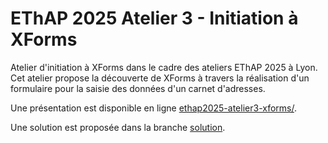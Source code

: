 # EThAP 2025 Atelier 3 - Initiation à XForms

Atelier d'initiation à XForms dans le cadre des ateliers EThAP 2025 à Lyon.
Cet atelier propose la découverte de XForms à travers la réalisation d'un formulaire pour la saisie des données d'un carnet d'adresses.

Une présentation est disponible en ligne [ethap2025-atelier3-xforms/](https://sardinecan.github.io/ethap2025-atelier3-xforms/).

Une solution est proposée dans la branche [solution](https://github.com/sardinecan/ethap2025-atelier3-xforms/tree/solution).


